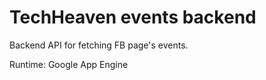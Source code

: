 # TechHeaven events backend

Backend API for fetching FB page's events.

Runtime: Google App Engine
